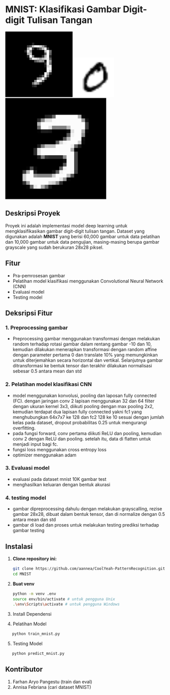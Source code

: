# MNIST: Klasifikasi Gambar Digit-digit Tulisan Tangan

![Data1](https://github.com/aannea/CoolYeah-PatternRecognition/blob/main/MNIST/img_9.png)
![Data2](https://github.com/aannea/CoolYeah-PatternRecognition/blob/main/MNIST/img.png)
![Data3](https://github.com/aannea/CoolYeah-PatternRecognition/blob/main/MNIST/img_3.png)

## Deskripsi Proyek
Proyek ini adalah implementasi model deep learning untuk mengklasifikasikan gambar digit-digit tulisan tangan. Dataset yang digunakan adalah **MNIST** yang berisi 60,000 gambar untuk data pelatihan dan 10,000 gambar untuk data pengujian, masing-masing berupa gambar grayscale yang sudah berukuran 28x28 piksel.

## Fitur
- Pra-pemrosesan gambar
- Pelatihan model klasifikasi menggunakan Convolutional Neural Network (CNN)
- Evaluasi model
- Testing model

## Deksripsi Fitur
### 1. Preprocessing gambar
- Preprocessing gambar menggunakan transformasi dengan melakukan random terhadap rotasi gambar dalam rentang gambar -10 dan 10, kemudian dilakukan
  menerapkan transformasi dengan random affine dengan parameter pertama 0 dan translate 10% yang
  memungkinkan untuk diterjemahkan secara horizontal dan vertikal. Selanjutnya gambar ditransformasi ke bentuk tensor dan terakhir
  dilakukan normalisasi sebesar 0.5 antara mean dan std
### 2. Pelatihan model klasifikasi CNN
- model menggunakan konvolusi, pooling dan laposan fully connected (FC). dengan jaringan conv 2 lapisan
  menggunakan 32 dan 64 filter dengan ukuran kernel 3x3, diikuti pooling dengan max pooling 2x2, kemudian
  terdapat dua lapisan fully connected yakni fc1 yang menghubungkan 64x7x7 ke 128 dan fc2 128 ke 10 sesuai dengan jumlah kelas
  pada dataset, dropout probabilitas 0.25 untuk mengurangi overfitting.
- pada fungsi forward, conv pertama diikuti ReLU dan pooling, kemudian conv 2 dengan ReLU dan pooling.
  setelah itu, data di flatten untuk menjadi input bagi fc.
- fungsi loss menggunakan cross entropy loss
- optimizer menggunakan adam
### 3. Evaluasi model
- evaluasi pada dataset mnist 10K gambar test
- menghasilkan keluaran dengan bentuk akurasi
### 4. testing model
- gambar dipreprocessing dahulu dengan melakukan grayscalling, rezise gambar 28x28, dibuat dalam bentuk
  tensor, dan di normalize dengan 0.5 antara mean dan std
- gambar di load dan proses untuk melakukan testing prediksi terhadap gambar testing

## Instalasi

1. **Clone repository ini:**
   ```bash
   git clone https://github.com/aannea/CoolYeah-PatternRecognition.git
   cd MNIST
   ```
   
2. **Buat venv**
   ```bash
   python -m venv .env
   source env/bin/activate # untuk pengguna Unix
   .\env\Scripts\activate # untuk pengguna Windows
   ```
   
3. Install Dependensi

4. Pelatihan Model
```python
   python train_mnist.py
   ```
5. Testing Model
```python
   python predict_mnist.py
   ```


## Kontributor
1. Farhan Aryo Pangestu (train dan eval)
2. Annisa Febriana (cari dataset MNIST)
